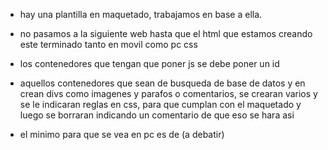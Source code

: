 - hay una plantilla en maquetado, trabajamos en base a ella.

- no pasamos a la siguiente web hasta que el html que estamos creando este terminado tanto en movil como pc css 

- los contenedores que tengan que poner js se debe poner un id 

-  aquellos  contenedores que sean de busqueda de base de datos y en crean divs como imagenes y parafos o comentarios, se crearan varios y se le indicaran reglas en css, para que cumplan con el maquetado y luego se borraran indicando un comentario de que eso se hara asi
 
- el minimo para que se vea en pc es de (a debatir)